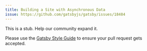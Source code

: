 ```yaml
---
title: Building a Site with Asynchronous Data
issue: https://github.com/gatsbyjs/gatsby/issues/18484
---
```


This is a stub. Help our community expand it.

Please use the [Gatsby Style Guide](/contributing/gatsby-style-guide/) to ensure your pull request gets accepted.
